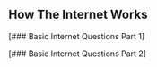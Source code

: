 ## How The Internet Works

[### Basic Internet Questions Part 1]

[### Basic Internet Questions Part 2]
